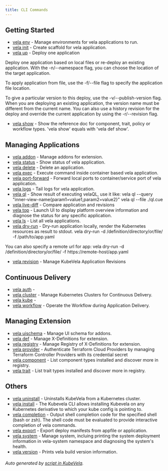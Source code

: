 ```yaml
---
title: CLI Commands
---
```



## Getting Started

* [vela env](vela_env)	 - Manage environments for vela applications to run.
* [vela init](vela_init)	 - Create scaffold for vela application.
* [vela up](vela_up)	 - Deploy one application

 Deploy one application based on local files or re-deploy an existing application. With the -n/--namespace flag, you can choose the location of the target application.

 To apply application from file, use the -f/--file flag to specify the application file location.

 To give a particular version to this deploy, use the -v/--publish-version flag. When you are deploying an existing application, the version name must be different from the current name. You can also use a history revision for the deploy and override the current application by using the -r/--revision flag.
* [vela show](vela_show)	 - Show the reference doc for component, trait, policy or workflow types. 'vela show' equals with 'vela def show'. 

## Managing Applications

* [vela addon](vela_addon)	 - Manage addons for extension.
* [vela status](vela_status)	 - Show status of vela application.
* [vela delete](vela_delete)	 - Delete an application.
* [vela exec](vela_exec)	 - Execute command inside container based vela application.
* [vela port-forward](vela_port-forward)	 - Forward local ports to container/service port of vela application.
* [vela logs](vela_logs)	 - Tail logs for vela application.
* [vela ql](vela_ql)	 - Show result of executing velaQL, use it like:
		vela ql --query "inner-view-name{param1=value1,param2=value2}"
		vela ql --file ./ql.cue
* [vela live-diff](vela_live-diff)	 - Compare application and revisions
* [vela top](vela_top)	 - Launch UI to display platform overview information and diagnose the status for any specific application.
* [vela ls](vela_ls)	 - List all vela applications.
* [vela dry-run](vela_dry-run)	 - Dry-run application locally, render the Kubernetes resources as result to stdout.
	vela dry-run -d /definition/directory/or/file/ -f /path/to/app.yaml

You can also specify a remote url for app:
	vela dry-run -d /definition/directory/or/file/ -f https://remote-host/app.yaml

* [vela revision](vela_revision)	 - Manage KubeVela Application Revisions

## Continuous Delivery

* [vela auth](vela_auth)	 - 
* [vela cluster](vela_cluster)	 - Manage Kubernetes Clusters for Continuous Delivery.
* [vela kube](vela_kube)	 - 
* [vela workflow](vela_workflow)	 - Operate the Workflow during Application Delivery.

## Managing Extension

* [vela uischema](vela_uischema)	 - Manage UI schema for addons.
* [vela def](vela_def)	 - Manage X-Definitions for extension.
* [vela registry](vela_registry)	 - Manage Registry of X-Definitions for extension.
* [vela provider](vela_provider)	 - Authenticate Terraform Cloud Providers by managing Terraform Controller Providers with its credential secret
* [vela component](vela_component)	 - List component types installed and discover more in registry.
* [vela trait](vela_trait)	 - List trait types installed and discover more in registry.

## Others

* [vela uninstall](vela_uninstall)	 - Uninstalls KubeVela from a Kubernetes cluster.
* [vela install](vela_install)	 - The Kubevela CLI allows installing Kubevela on any Kubernetes derivative to which your kube config is pointing to.
* [vela completion](vela_completion)	 - Output shell completion code for the specified shell (bash or zsh). 
The shell code must be evaluated to provide interactive completion of vela commands.
* [vela export](vela_export)	 - Export deploy manifests from appfile or application.
* [vela system](vela_system)	 - Manage system, incluing printing the system deployment information in vela-system namespace and diagnosing the system's health.
* [vela version](vela_version)	 - Prints vela build version information.

###### Auto generated by [script in KubeVela](https://github.com/kubevela/kubevela/tree/master/hack/docgen).